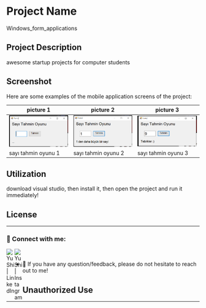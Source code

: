 # Project Name

Windows_form_applications

## Project Description

awesome startup projects for computer students

## Screenshot

Here are some examples of the mobile application screens of the project:

| picture 1                 | picture 2                 | picture 3                 |
|------------------------|------------------------|------------------------|
| ![Başlık 1](https://github.com/elektrasta/Windows_form_applications/blob/main/Screenshot/sto1.png) | ![Başlık 2](https://github.com/elektrasta/Windows_form_applications/blob/main/Screenshot/sto2.png) | ![Başlık 3](https://github.com/elektrasta/Windows_form_applications/blob/main/Screenshot/sto3.png) |
| sayı tahmin oyunu 1            | sayı tahmin oyunu  2             | sayı tahmin oyunu  3             |

## Utilization

download visual studio, then install it, then open the project and run it immediately!

## License

----------------------------------------------------------

### 🤝 Connect with me:

<a href="https://www.linkedin.com/in/%C3%B6mer-faruk-%C3%A7etinkaya-00626925b/"><img align="left" src="https://raw.githubusercontent.com/yushi1007/yushi1007/main/images/linkedin.svg" alt="Yu Shi | LinkedIn" width="21px"/></a>
<a href="https://www.instagram.com/elektrasta/"><img align="left" 
src="https://raw.githubusercontent.com/yushi1007/yushi1007/main/images/instagram.svg" alt="Yu Shi | Instagram" width="21px"/></a>
</br>
- 💬 If you have any question/feedback, please do not hesitate to reach out to me!

## Unauthorized Use

----------------------------------------------------------

